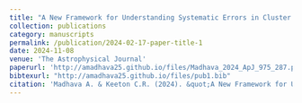 ```yaml
---
title: "A New Framework for Understanding Systematic Errors in Cluster Lens Modeling. III. Deflection from Large-Scale Structure"
collection: publications
category: manuscripts
permalink: /publication/2024-02-17-paper-title-1
date: 2024-11-08
venue: 'The Astrophysical Journal'
paperurl: 'http://amadhava25.github.io/files/Madhava_2024_ApJ_975_287.pdf'
bibtexurl: "http://amadhava25.github.io/files/pub1.bib"
citation: 'Madhava A. & Keeton C.R. (2024). &quot;A New Framework for Understanding Systematic Errors in Cluster Lens Modeling. III. Deflection from Large-Scale Structure.&quot; <i>The Astrophysical Journal</i>. 975(2), e287.'
---
```

